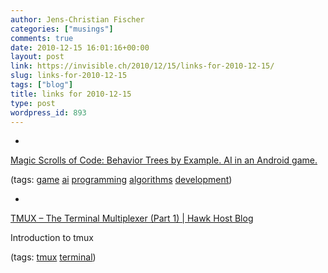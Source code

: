 ```yaml
---
author: Jens-Christian Fischer
categories: ["musings"]
comments: true
date: 2010-12-15 16:01:16+00:00
layout: post
link: https://invisible.ch/2010/12/15/links-for-2010-12-15/
slug: links-for-2010-12-15
tags: ["blog"]
title: links for 2010-12-15
type: post
wordpress_id: 893
---
```


  * 
                

[Magic Scrolls of Code: Behavior Trees by Example. AI in an Android game.](https://magicscrollsofcode.blogspot.com/2010/12/behavior-trees-by-example-ai-in-android.html)


                
                

(tags: [game](https://www.delicious.com/jaycee/game) [ai](https://www.delicious.com/jaycee/ai) [programming](https://www.delicious.com/jaycee/programming) [algorithms](https://www.delicious.com/jaycee/algorithms) [development](https://www.delicious.com/jaycee/development))


            
  * 
                

[TMUX – The Terminal Multiplexer (Part 1) | Hawk Host Blog](https://blog.hawkhost.com/2010/06/28/tmux-the-terminal-multiplexer/)


                

Introduction to tmux


                

(tags: [tmux](https://www.delicious.com/jaycee/tmux) [terminal](https://www.delicious.com/jaycee/terminal))


            
